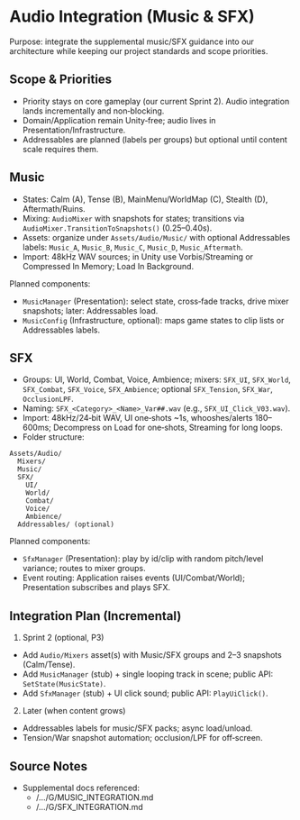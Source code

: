 # Audio Integration (Music & SFX)

Purpose: integrate the supplemental music/SFX guidance into our architecture while keeping our project standards and scope priorities.

## Scope & Priorities

- Priority stays on core gameplay (our current Sprint 2). Audio integration lands incrementally and non‑blocking.
- Domain/Application remain Unity‑free; audio lives in Presentation/Infrastructure.
- Addressables are planned (labels per groups) but optional until content scale requires them.

## Music

- States: Calm (A), Tense (B), MainMenu/WorldMap (C), Stealth (D), Aftermath/Ruins.
- Mixing: `AudioMixer` with snapshots for states; transitions via `AudioMixer.TransitionToSnapshots()` (0.25–0.40s).
- Assets: organize under `Assets/Audio/Music/` with optional Addressables labels: `Music_A`, `Music_B`, `Music_C`, `Music_D`, `Music_Aftermath`.
- Import: 48kHz WAV sources; in Unity use Vorbis/Streaming or Compressed In Memory; Load In Background.

Planned components:
- `MusicManager` (Presentation): select state, cross‑fade tracks, drive mixer snapshots; later: Addressables load.
- `MusicConfig` (Infrastructure, optional): maps game states to clip lists or Addressables labels.

## SFX

- Groups: UI, World, Combat, Voice, Ambience; mixers: `SFX_UI`, `SFX_World`, `SFX_Combat`, `SFX_Voice`, `SFX_Ambience`; optional `SFX_Tension`, `SFX_War`, `OcclusionLPF`.
- Naming: `SFX_<Category>_<Name>_Var##.wav` (e.g., `SFX_UI_Click_V03.wav`).
- Import: 48kHz/24‑bit WAV, UI one‑shots ~1s, whooshes/alerts 180–600ms; Decompress on Load for one‑shots, Streaming for long loops.
- Folder structure:

```
Assets/Audio/
  Mixers/
  Music/
  SFX/
    UI/
    World/
    Combat/
    Voice/
    Ambience/
  Addressables/ (optional)
```

Planned components:
- `SfxManager` (Presentation): play by id/clip with random pitch/level variance; routes to mixer groups.
- Event routing: Application raises events (UI/Combat/World); Presentation subscribes and plays SFX.

## Integration Plan (Incremental)

1) Sprint 2 (optional, P3)
- Add `Audio/Mixers` asset(s) with Music/SFX groups and 2–3 snapshots (Calm/Tense).
- Add `MusicManager` (stub) + single looping track in scene; public API: `SetState(MusicState)`.
- Add `SfxManager` (stub) + UI click sound; public API: `PlayUiClick()`.

2) Later (when content grows)
- Addressables labels for music/SFX packs; async load/unload.
- Tension/War snapshot automation; occlusion/LPF for off‑screen.

## Source Notes

- Supplemental docs referenced:
  - <root>/…/G/MUSIC_INTEGRATION.md
  - <root>/…/G/SFX_INTEGRATION.md

